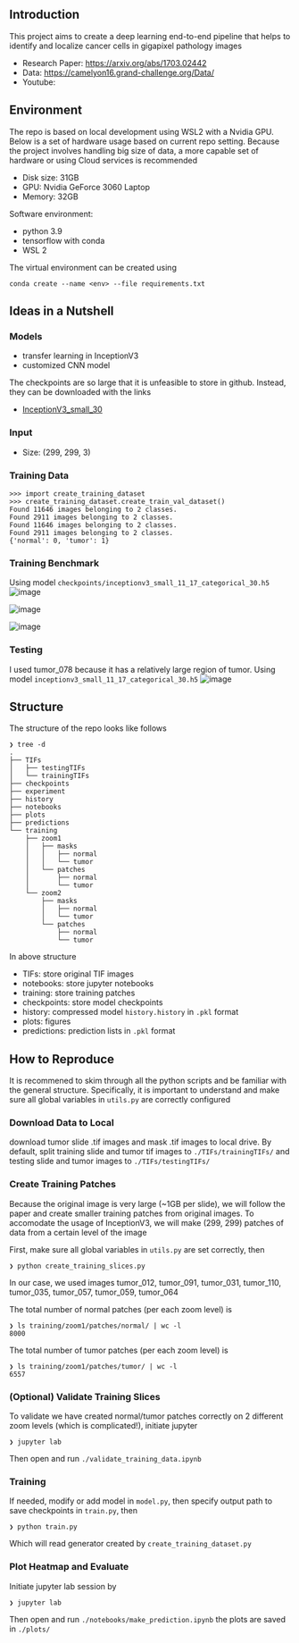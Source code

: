 ## Introduction

This project aims to create a deep learning end-to-end pipeline that helps to identify and localize cancer cells in gigapixel pathology images

* Research Paper: https://arxiv.org/abs/1703.02442
* Data: https://camelyon16.grand-challenge.org/Data/
* Youtube: 

## Environment

The repo is based on local development using WSL2 with a Nvidia GPU. Below is a set of hardware usage based on current repo setting. Because the project involves handling big size of data, a more capable set of hardware or using Cloud services is recommended

* Disk size: 31GB
* GPU: Nvidia GeForce 3060 Laptop
* Memory: 32GB

Software environment:

* python 3.9
* tensorflow with conda
* WSL 2

The virtual environment can be created using 
```
conda create --name <env> --file requirements.txt
```

## Ideas in a Nutshell

### Models

* transfer learning in InceptionV3
* customized CNN model

The checkpoints are so large that it is unfeasible to store in github. Instead, they can be downloaded with the links

* [InceptionV3_small_30](https://drive.google.com/file/d/1zFgo7c1HrH9spK88pqwYjwRs4PGi7-SX/view?usp=share_link)



### Input

* Size: (299, 299, 3)

### Training Data
```
>>> import create_training_dataset
>>> create_training_dataset.create_train_val_dataset()
Found 11646 images belonging to 2 classes.
Found 2911 images belonging to 2 classes.
Found 11646 images belonging to 2 classes.
Found 2911 images belonging to 2 classes.
{'normal': 0, 'tumor': 1}
``` 

### Training Benchmark

Using model `checkpoints/inceptionv3_small_11_17_categorical_30.h5`
![image](plots/Accuracy_inceptionv3_small_11_17_categorical_30.png)

![image](plots/Auc_inceptionv3_small_11_17_categorical_30.png)

![image](plots/Recall_inceptionv3_small_11_17_categorical_30.png)

### Testing

I used tumor_078 because it has a relatively large region of tumor. Using model `inceptionv3_small_11_17_categorical_30.h5`
![image](plots/inceptionv3_small_11_17_categorical_30_step1_tumor_078_level7.png)


## Structure

The structure of the repo looks like follows
```
❯ tree -d
.
├── TIFs
│   ├── testingTIFs
│   └── trainingTIFs
├── checkpoints
├── experiment
├── history
├── notebooks
├── plots
├── predictions
└── training
    ├── zoom1
    │   ├── masks
    │   │   ├── normal
    │   │   └── tumor
    │   └── patches
    │       ├── normal
    │       └── tumor
    └── zoom2
        ├── masks
        │   ├── normal
        │   └── tumor
        └── patches
            ├── normal
            └── tumor
```
In above structure
* TIFs: store original TIF images
* notebooks: store jupyter notebooks
* training: store training patches
* checkpoints: store model checkpoints
* history: compressed model `history.history` in `.pkl` format
* plots: figures
* predictions: prediction lists in `.pkl` format

## How to Reproduce
<!-- 1. run `prepare_data.ipynb` on Google Colab -->
It is recommened to skim through all the python scripts and be familiar with the general structure. Specifically, it is important to understand and make sure all global variables in `utils.py` are correctly configured

### Download Data to Local

download tumor slide .tif images and mask .tif images to local
drive. By default, split training slide and tumor tif images to `./TIFs/trainingTIFs/` and testing slide and tumor images to `./TIFs/testingTIFs/`

### Create Training Patches

Because the original image is very large (~1GB per slide), we will follow the paper and create smaller training patches from original images. To accomodate the usage of InceptionV3, we will make (299, 299) patches of data from a certain level of the image

First, make sure all global variables in `utils.py` are set correctly, then

```
❯ python create_training_slices.py
```

In our case, we used images tumor_012, tumor_091, tumor_031, tumor_110, tumor_035, tumor_057, tumor_059, tumor_064

The total number of normal patches (per each zoom level) is

```
❯ ls training/zoom1/patches/normal/ | wc -l
8000
```

The total number of tumor patches (per each zoom level) is

```
❯ ls training/zoom1/patches/tumor/ | wc -l
6557
```

### (Optional) Validate Training Slices

To validate we have created normal/tumor patches correctly on 2 different zoom levels (which is complicated!), initiate jupyter
```
❯ jupyter lab
```
Then open and run `./validate_training_data.ipynb`

### Training 

If needed, modify or add model in `model.py`, then 
specify output path to save checkpoints in `train.py`, then

```
❯ python train.py
```

Which will read generator created by `create_training_dataset.py`

### Plot Heatmap and Evaluate

Initiate jupyter lab session by
```
❯ jupyter lab
```

Then open and run `./notebooks/make_prediction.ipynb`
the plots are saved in `./plots/`

